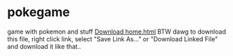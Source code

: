 # pokegame
game with pokemon and stuff
[Download home.html](https://raw.githubusercontent.com/calebblol1/pokegame/refs/heads/main/hello/home.html)
BTW dawg to download this file, right click link, select "Save Link As..." or "Download Linked File" and download it like that..
